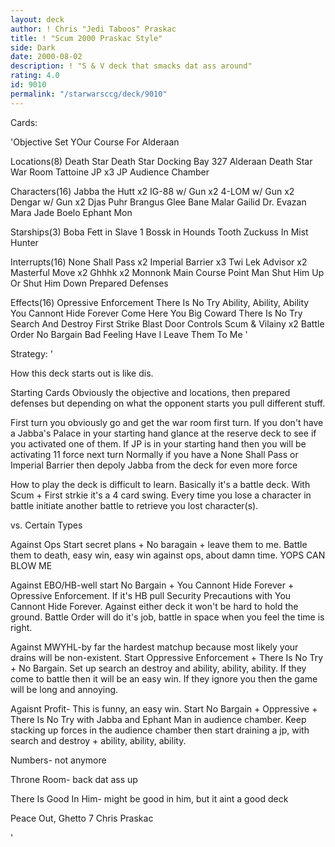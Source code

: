 ```yaml
---
layout: deck
author: ! Chris "Jedi Taboos" Praskac
title: ! "Scum 2000 Praskac Style"
side: Dark
date: 2000-08-02
description: ! "S & V deck that smacks dat ass around"
rating: 4.0
id: 9010
permalink: "/starwarsccg/deck/9010"
---
```

Cards: 

'Objective
Set YOur Course For Alderaan

Locations(8)
Death Star
Death Star Docking Bay 327
Alderaan
Death Star War Room
Tattoine JP x3
JP Audience Chamber

Characters(16)
Jabba the Hutt x2
IG-88 w/ Gun x2
4-LOM w/ Gun x2
Dengar w/ Gun x2
Djas Puhr
Brangus Glee
Bane Malar
Gailid
Dr. Evazan
Mara Jade
Boelo
Ephant Mon

Starships(3)
Boba Fett in Slave 1
Bossk in Hounds Tooth
Zuckuss In Mist Hunter

Interrupts(16)
None Shall Pass x2
Imperial Barrier x3
Twi Lek Advisor x2
Masterful Move x2
Ghhhk x2
Monnonk
Main Course
Point Man
Shut Him Up Or Shut Him Down
Prepared Defenses

Effects(16)
Opressive Enforcement
There Is No Try
Ability, Ability, Ability
You Cannont Hide Forever
Come Here You Big Coward
There Is No Try
Search And Destroy
First Strike
Blast Door Controls
Scum & Vilainy x2
Battle Order
No Bargain
Bad Feeling Have I
Leave Them To Me
'

Strategy: '

How this deck starts out is like dis.

Starting Cards Obviously the objective and locations, then prepared defenses but depending on what the opponent starts you pull different stuff.

First turn you obviously go and get the war room first turn.  If you don't have a Jabba's Palace in your starting hand glance at the reserve deck to see if you activated one of them.  If JP is in your starting hand then you will be activating 11 force next turn Normally if you have a None Shall Pass or Imperial Barrier then depoly Jabba from the deck for even more force

How to play the deck is difficult to learn.  Basically it's a battle deck.  With Scum + First strkie it's a 4 card swing.  Every time you lose a character in battle initiate another battle to retrieve you lost character(s).

vs. Certain Types

Against Ops Start secret plans + No baragain + leave them to me. Battle them to death, easy win, easy win against ops, about damn time. YOPS CAN BLOW ME

Against EBO/HB-well start No Bargain + You Cannont Hide Forever + Opressive Enforcement.  If it's HB pull Security Precautions with You Cannont Hide Forever.	 Against either deck it won't be hard to hold the ground.  Battle Order will do it's job, battle in space when you feel the time is right.

Against MWYHL-by far the hardest matchup because most likely your drains will be non-existent. Start Oppressive Enforcement + There Is No Try + No Bargain.  Set up search an destroy and ability, ability, ability.  If they come to battle then it will be an easy win.  If they ignore you then the game will be long and annoying.

Agaisnt Profit- This is funny, an easy win.  Start No Bargain + Oppressive + There Is No Try with Jabba and Ephant Man in audience chamber.  Keep stacking up forces in the audience chamber then start draining a jp, with search and destroy + ability, ability, ability.

Numbers- not anymore

Throne Room- back dat ass up

There Is Good In Him- might be good in him, but it aint a good deck

Peace Out, Ghetto 7 Chris Praskac

'
